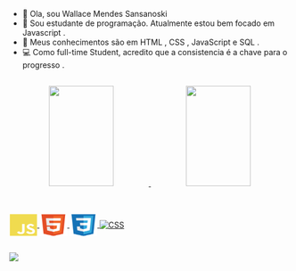 - 👋 Ola, sou Wallace Mendes Sansanoski
- 👀 Sou estudante de programação. Atualmente estou bem focado em Javascript . 
- 🌱 Meus conhecimentos são em HTML , CSS , JavaScript  e SQL .
- 💻 Como full-time Student, acredito que a consistencia é a chave para o progresso . 
   ##
<div align="center">
  <a href="https://github.com/Sansanoski/Sansanoski">
  <img height="180em" width="48%" src="https://github-readme-stats.vercel.app/api?username=Sansanoski&show_icons=true&theme=midnight-purple&include_all_commits=true&count_private=true&hide_border=false"/>
  <img height="180em" width="48%" src="https://github-readme-stats.vercel.app/api/top-langs/?username=Sansanoski&layout=compact&langs_count=7&theme=gruvbox_light&hide_border=false"/>
</div>
  
  ##
 <div style="display: inline_block"><br>
  <img align="center" alt="Js" height="40" width="50" src="https://raw.githubusercontent.com/devicons/devicon/master/icons/javascript/javascript-plain.svg">
  <img align="center" alt="HTML" height="40" width="50" src="https://raw.githubusercontent.com/devicons/devicon/master/icons/html5/html5-original.svg">
  <img align="center" alt="CSS" height="40" width=50" src="https://raw.githubusercontent.com/devicons/devicon/master/icons/css3/css3-original.svg">
  <img align="center" alt="CSS" height="40" width=50" src="https://cdn.jsdelivr.net/gh/devicons/devicon/icons/postgresql/postgresql-original.svg" />
</div>
  
  
  ##
  
  <div>
       <a href="mailto:mendessansanoski@gmail.com "> <img src="https://img.shields.io/badge/Gmail-D14836?style=for-the-badge&logo=gmail&logoColor=white"></a>
 </div>
 

